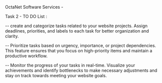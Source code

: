 OctaNet Software Services  -




Task 2 - TO DO List :




-- create and categorize tasks related to your website projects. Assign deadlines, priorities, and labels to each task for better organization and clarity.

-- Prioritize tasks based on urgency, importance, or project dependencies. This feature ensures that you focus on high-priority items and maintain a productive workflow.

-- Monitor the progress of your tasks in real-time. Visualize your achievements and identify bottlenecks to make necessary adjustments and stay on track towards meeting your website goals.

